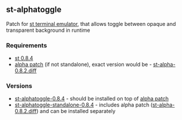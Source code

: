 ## st-alphatoggle

Patch for [st terminal emulator](https://st.suckless.org/), that allows toggle between opaque and transparent background in runtime  

### Requirements
- [st 0.8.4](https://dl.suckless.org/st/st-0.8.4.tar.gz)
- [alpha patch](https://st.suckless.org/patches/alpha/) (if not standalone), exact version would be - [st-alpha-0.8.2.diff](https://st.suckless.org/patches/alpha/st-alpha-0.8.2.diff)

### Versions
- [st-alphatoggle-0.8.4](https://gist.githubusercontent.com/NSkye/4d218bf941dbc9d34e789f8447e68fab/raw/1153ee2215e30e25b81811a9d6520c601749fafe/st-alphatoggle-0.8.4.diff) - should be installed on top of [alpha patch](https://st.suckless.org/patches/alpha/)
- [st-alphatoggle-standalone-0.8.4](https://gist.githubusercontent.com/NSkye/f48297ecb7f834bf4c4e4620e9658abb/raw/009681cf4cc35bc30fd818c8c5dd78e8c0fc8d57/st-alphatoggle-standalone-0.8.4.diff) - includes alpha patch ([st-alpha-0.8.2.diff](https://st.suckless.org/patches/alpha/st-alpha-0.8.2.diff)) and can be installed separately
